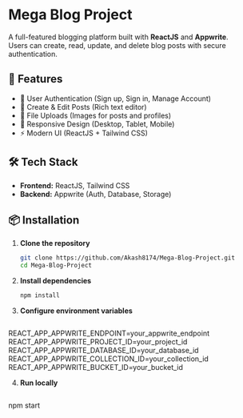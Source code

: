 # Mega Blog Project

A full-featured blogging platform built with **ReactJS** and **Appwrite**.  
Users can create, read, update, and delete blog posts with secure authentication.

## 🚀 Features
- 🔐 User Authentication (Sign up, Sign in, Manage Account)
- 📝 Create & Edit Posts (Rich text editor)
- 📂 File Uploads (Images for posts and profiles)
- 📱 Responsive Design (Desktop, Tablet, Mobile)
- ⚡ Modern UI (ReactJS + Tailwind CSS)

## 🛠 Tech Stack
- **Frontend:** ReactJS, Tailwind CSS  
- **Backend:** Appwrite (Auth, Database, Storage)  

## 📦 Installation
1. **Clone the repository**
   ```bash
   git clone https://github.com/Akash8174/Mega-Blog-Project.git
   cd Mega-Blog-Project

2. **Install dependencies**
   ```bash
   npm install

3. **Configure environment variables**
   ```bash
  REACT_APP_APPWRITE_ENDPOINT=your_appwrite_endpoint
  REACT_APP_APPWRITE_PROJECT_ID=your_project_id
  REACT_APP_APPWRITE_DATABASE_ID=your_database_id
  REACT_APP_APPWRITE_COLLECTION_ID=your_collection_id
  REACT_APP_APPWRITE_BUCKET_ID=your_bucket_id
  
4. **Run locally**
   ```bash
  npm start
